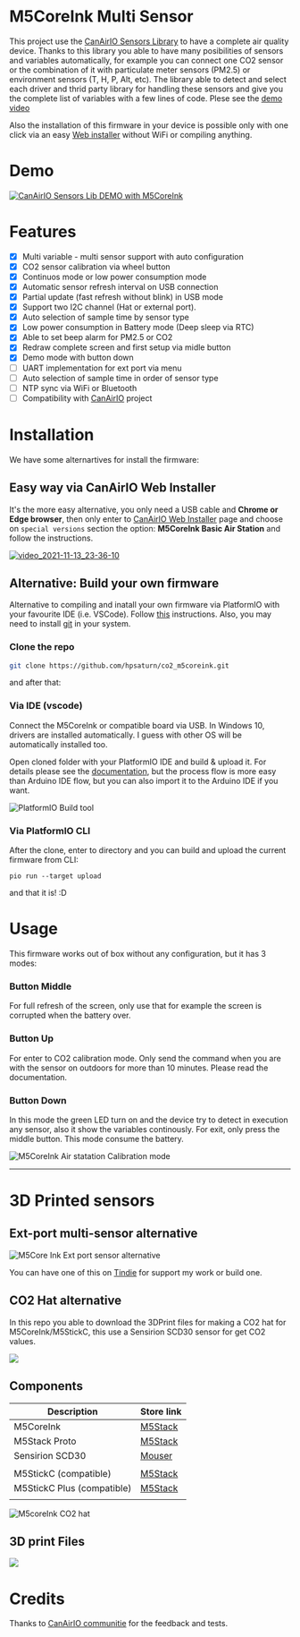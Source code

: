 # M5CoreInk Multi Sensor

This project use the [CanAirIO Sensors Library](https://github.com/kike-canaries/canairio_sensorlib) to have a complete air quality device. Thanks to this library you able to have many posibilities of sensors and variables automatically, for example you can connect one CO2 sensor or the combination of it with particulate meter sensors (PM2.5) or environment sensors (T, H, P, Alt, etc). The library able to detect and select each driver and thrid party library for handling these sensors and give you the complete list of variables with a few lines of code. Plese see the [demo video](#demo)

Also the installation of this firmware in your device is possible only with one click via an easy [Web installer](#installation) without WiFi or compiling anything.


# Demo

[![CanAirIO Sensors Lib DEMO with M5CoreInk](images/demo_sensorlib.jpg)](https://youtu.be/i15iEF47CbY)

# Features

- [x] Multi variable - multi sensor support with auto configuration
- [x] CO2 sensor calibration via wheel button
- [x] Continuos mode or low power consumption mode
- [x] Automatic sensor refresh interval on USB connection 
- [x] Partial update (fast refresh without blink) in USB mode
- [x] Support two I2C channel (Hat or external port).
- [x] Auto selection of sample time by sensor type
- [x] Low power consumption in Battery mode (Deep sleep via RTC)
- [x] Able to set beep alarm for PM2.5 or CO2
- [x] Redraw complete screen and first setup via midle button
- [x] Demo mode with button down
- [ ] UART implementation for ext port via menu
- [ ] Auto selection of sample time in order of sensor type
- [ ] NTP sync via WiFi or Bluetooth
- [ ] Compatibility with [CanAirIO](https://canair.io) project 

# Installation

We have some alternartives for install the firmware:

## Easy way via CanAirIO Web Installer

It's the more easy alternative, you only need a USB cable and **Chrome or Edge browser**, then only enter to [CanAirIO Web Installer](https://canair.io/installer.html) page and choose on `special versions` section the option: **M5CoreInk Basic Air Station** and follow the instructions.

[![video_2021-11-13_23-36-10](https://user-images.githubusercontent.com/423856/141661066-0fafcaa9-98b4-419b-b1e7-4371f3cb99b8.gif)](https://canair.io/installer.html)

## Alternative: Build your own firmware 

Alternative to compiling and inatall your own firmware via PlatformIO with your favourite IDE (i.e. VSCode). Follow [this](https://platformio.org/platformio-ide) instructions. Also, you may need to install [git](http://git-scm.com/) in your system.

### Clone the repo

```sh
git clone https://github.com/hpsaturn/co2_m5coreink.git
```
and after that:

### Via IDE (vscode)

Connect the M5CoreInk or compatible board via USB. In Windows 10, drivers are installed automatically. I guess with other OS will be automatically installed too.

Open cloned folder with your PlatformIO IDE and build & upload it. For details please see the [documentation](https://docs.platformio.org/en/latest/integration/ide/vscode.html#quick-start), but the process flow is more easy than Arduino IDE flow, but you can also import it to the Arduino IDE if you want.

![PlatformIO Build tool](https://docs.platformio.org/en/latest/_images/platformio-ide-vscode-toolbar.png)

### Via PlatformIO CLI

After the clone, enter to directory and you can build and upload the current firmware from CLI:

```shell
pio run --target upload
```

and that it is! :D


# Usage

This firmware works out of box without any configuration, but it has 3 modes:

### Button Middle

For full refresh of the screen, only use that for example the screen is corrupted when the battery over.

### Button Up

For enter to CO2 calibration mode. Only send the command when you are with the sensor on outdoors for more than 10 minutes. Please read the documentation.

### Button Down

In this mode the green LED turn on and the device try to detect in execution any sensor, also it show the variables continously. For exit, only press the middle button. This mode consume the battery.

![M5CoreInk Air statation Calibration mode](images/calibration.jpg)


---


# 3D Printed sensors

## Ext-port multi-sensor alternative

![M5Core Ink Ext port sensor alternative ](images/multisensor_collage.jpg) 

You can have one of this on [Tindie](https://www.tindie.com/products/hpsaturn/3d-printed-box-parts-for-a-diy-scd30-co2-device/) for support my work or build one.

## CO2 Hat alternative

In this repo you able to download the 3DPrint files for making a CO2 hat for M5CoreInk/M5StickC, this use a Sensirion SCD30 sensor for get CO2 values.

<a href="https://youtu.be/im0LNFRrHCg" target="_blank"><img src="images/youtube.jpg"></a>

## Components

| Description  | Store link |
|----------------------------|-------------------------------|
| M5CoreInk    |[M5Stack](https://m5stack.com/collections/m5-core/products/m5stack-esp32-core-ink-development-kit1-54-elnk-display) |
| M5Stack Proto | [M5Stack](https://m5stack.com/collections/m5-core/products/m5stack-esp32-core-ink-development-kit1-54-elnk-display) |
| Sensirion SCD30 | [Mouser](https://eu.mouser.com/ProductDetail/Sensirion/SCD30/?qs=rrS6PyfT74fdywu4FxpYjQ%3D%3D)
|      |      |
| M5StickC (compatible) | [M5Stack](https://m5stack.com/collections/m5-core/products/stick-c)
| M5StickC Plus (compatible) | [M5Stack](https://m5stack.com/collections/m5-core/products/m5stickc-plus-esp32-pico-mini-iot-development-kit)
|      |      |

![M5coreInk CO2 hat](images/collage.jpg)

## 3D print Files

<a href="https://github.com/hpsaturn/co2_m5coreink/tree/master/box" target="_blank"><img src="images/3Dpreview.jpg"></a>

# Credits

Thanks to [CanAirIO communitie](https://canair.io/) for the feedback and tests.

